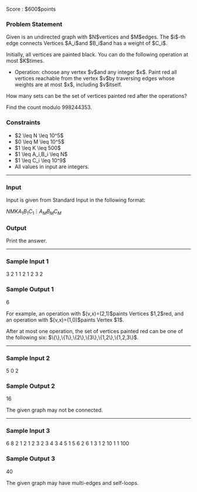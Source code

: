 
<div>

<span>

<span>

<p>
Score : $600$points
</p>

<div>

<section>

### **Problem Statement**

<p>
Given is an undirected graph with $N$vertices and $M$edges. The $i$-th edge connects Vertices $A_i$and $B_i$and has a weight of $C_i$.
</p>

<p>
Initially, all vertices are painted black. You can do the following operation at most $K$times.
</p>

<ul>

<li>
Operation: choose any vertex $v$and any integer $x$. Paint red all vertices reachable from the vertex $v$by traversing edges whose weights are at most $x$, including $v$itself.
</li>

</ul>

<p>
How many sets can be the set of vertices painted red after the operations?

Find the count modulo $998244353$.
</p>

</section>

</div>

<div>

<section>

### **Constraints**

<ul>

<li>
$2 \leq N \leq 10^5$
</li>

<li>
$0 \leq M \leq 10^5$
</li>

<li>
$1 \leq K \leq 500$
</li>

<li>
$1 \leq A_i,B_i \leq N$
</li>

<li>
$1 \leq C_i \leq 10^9$
</li>

<li>
All values in input are integers.
</li>

</ul>

</section>

</div>

---

<div>

<div>

<section>

### **Input**

<p>
Input is given from Standard Input in the following format:
</p>

<div>

$N$$M$$K$$A_1$$B_1$$C_1$$\vdots$$A_M$$B_M$$C_M$
</div>

</section>

</div>

<div>

<section>

### **Output**

<p>
Print the answer.
</p>

</section>

</div>

</div>

---

<div>

<section>

### **Sample Input 1**

<div>

3 2 1
1 2 1
2 3 2

</div>

</section>

</div>

<div>

<section>

### **Sample Output 1**

<div>

6

</div>

<p>
For example, an operation with $(v,x)=(2,1)$paints Vertices $1,2$red, and an operation with $(v,x)=(1,0)$paints Vertex $1$.
</p>

<p>
After at most one operation, the set of vertices painted red can be one of the following six: $\{\},\{1\},\{2\},\{3\},\{1,2\},\{1,2,3\}$.
</p>

</section>

</div>

---

<div>

<section>

### **Sample Input 2**

<div>

5 0 2

</div>

</section>

</div>

<div>

<section>

### **Sample Output 2**

<div>

16

</div>

<p>
The given graph may not be connected.
</p>

</section>

</div>

---

<div>

<section>

### **Sample Input 3**

<div>

6 8 2
1 2 1
2 3 2
3 4 3
4 5 1
5 6 2
6 1 3
1 2 10
1 1 100

</div>

</section>

</div>

<div>

<section>

### **Sample Output 3**

<div>

40

</div>

<p>
The given graph may have multi-edges and self-loops.
</p>

</section>

</div>

</span>

</span>

</div>
